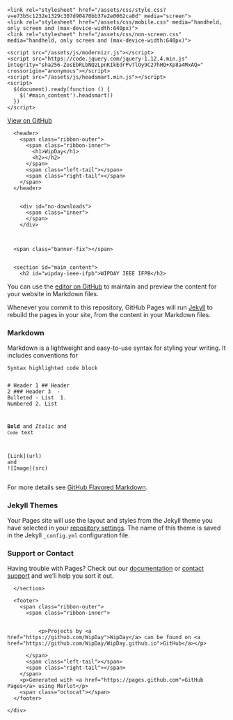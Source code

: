 <!DOCTYPE html>
<html lang="en-US">
  <head>
    <meta charset='utf-8'>
    <meta http-equiv="X-UA-Compatible" content="IE=edge">
    <meta name="viewport" content="width=640">

    <link rel="stylesheet" href="/assets/css/style.css?v=e73b5c1232e1329c307d90470bb37e2e0062ca0d" media="screen">
    <link rel="stylesheet" href="/assets/css/mobile.css" media="handheld, only screen and (max-device-width:640px)">
    <link rel="stylesheet" href="/assets/css/non-screen.css" media="handheld, only screen and (max-device-width:640px)">

    <script src="/assets/js/modernizr.js"></script>
    <script src="https://code.jquery.com/jquery-1.12.4.min.js" integrity="sha256-ZosEbRLbNQzLpnKIkEdrPv7lOy9C27hHQ+Xp8a4MxAQ=" crossorigin="anonymous"></script>
    <script src="/assets/js/headsmart.min.js"></script>
    <script>
      $(document).ready(function () {
        $('#main_content').headsmart()
      })
    </script>

<!-- Begin Jekyll SEO tag v2.5.0 -->
<title>WIPDAY IEEE IFPB </title>
<meta name="generator" content="Jekyll v3.8.5" />
<meta property="og:title" content="WIPDAY IEEE IFPB" />
<meta property="og:locale" content="en_US" />
<link rel="canonical" href="https://wipday.github.io/" />
<meta property="og:url" content="https://wipday.github.io/" />
<meta property="og:site_name" content="WipDay.github.io" />
<script type="application/ld+json">
{"@type":"WebSite","headline":"WIPDAY IEEE IFPB","url":"https://wipday.github.io/","name":"WipDay.github.io","@context":"http://schema.org"}</script>
<!-- End Jekyll SEO tag -->

  </head>

  <body>
    <a id="forkme_banner" href="https://github.com/WipDay/WipDay.github.io">View on GitHub</a>
    <div class="shell">

      <header>
        <span class="ribbon-outer">
          <span class="ribbon-inner">
            <h1>WipDay</h1>
            <h2></h2>
          </span>
          <span class="left-tail"></span>
          <span class="right-tail"></span>
        </span>
      </header>

      
        <div id="no-downloads">
          <span class="inner">
          </span>
        </div>
      


      <span class="banner-fix"></span>


      <section id="main_content">
        <h2 id="wipday-ieee-ifpb">WIPDAY IEEE IFPB</h2>

<p>You can use the <a href="https://github.com/WipDay/github.io/edit/master/index.md">editor on GitHub</a> to maintain and preview the content for your website in Markdown files.</p>

<p>Whenever you commit to this repository, GitHub Pages will run <a href="https://jekyllrb.com/">Jekyll</a> to rebuild the pages in your site, from the content in your Markdown files.</p>

<h3 id="markdown">Markdown</h3>

<p>Markdown is a lightweight and easy-to-use syntax for styling your writing. It includes conventions for</p>

<div class="language-markdown highlighter-rouge"><div class="highlight"><pre class="highlight"><code>Syntax highlighted code block

<span class="gh"># Header 1</span>
<span class="gu">## Header 2</span>
<span class="gu">### Header 3</span>
<span class="p">
-</span> Bulleted
<span class="p">-</span> List
<span class="p">
1.</span> Numbered
<span class="p">2.</span> List

<span class="gs">**Bold**</span> and _Italic_ and <span class="sb">`Code`</span> text

<span class="p">[</span><span class="nv">Link</span><span class="p">](</span><span class="sx">url</span><span class="p">)</span> and !<span class="p">[</span><span class="nv">Image</span><span class="p">](</span><span class="sx">src</span><span class="p">)</span>
</code></pre></div></div>

<p>For more details see <a href="https://guides.github.com/features/mastering-markdown/">GitHub Flavored Markdown</a>.</p>

<h3 id="jekyll-themes">Jekyll Themes</h3>

<p>Your Pages site will use the layout and styles from the Jekyll theme you have selected in your <a href="https://github.com/WipDay/github.io/settings">repository settings</a>. The name of this theme is saved in the Jekyll <code class="highlighter-rouge">_config.yml</code> configuration file.</p>

<h3 id="support-or-contact">Support or Contact</h3>

<p>Having trouble with Pages? Check out our <a href="https://help.github.com/categories/github-pages-basics/">documentation</a> or <a href="https://github.com/contact">contact support</a> and we’ll help you sort it out.</p>

      </section>

      <footer>
        <span class="ribbon-outer">
          <span class="ribbon-inner">
            
            
              <p>Projects by <a href="https://github.com/WipDay">WipDay</a> can be found on <a href="https://github.com/WipDay/WipDay.github.io">GitHub</a></p>
            
          </span>
          <span class="left-tail"></span>
          <span class="right-tail"></span>
        </span>
        <p>Generated with <a href="https://pages.github.com">GitHub Pages</a> using Merlot</p>
        <span class="octocat"></span>
      </footer>

    </div>

    
  </body>
</html>
